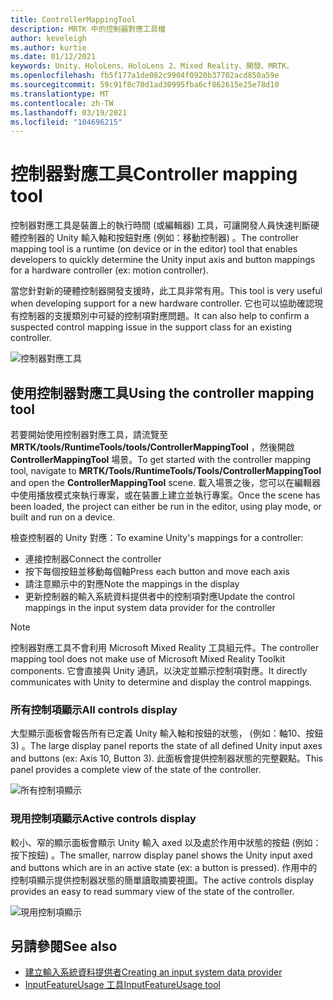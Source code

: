 ```yaml
---
title: ControllerMappingTool
description: MRTK 中的控制器對應工具檔
author: keveleigh
ms.author: kurtie
ms.date: 01/12/2021
keywords: Unity、HoloLens、HoloLens 2、Mixed Reality、開發、MRTK、
ms.openlocfilehash: fb5f177a1de082c9904f0920b37702acd850a59e
ms.sourcegitcommit: 59c91f8c70d1ad30995fba6cf862615e25e78d10
ms.translationtype: MT
ms.contentlocale: zh-TW
ms.lasthandoff: 03/19/2021
ms.locfileid: "104696215"
---
```

# <a name="controller-mapping-tool"></a><span data-ttu-id="9f754-104">控制器對應工具</span><span class="sxs-lookup"><span data-stu-id="9f754-104">Controller mapping tool</span></span>

<span data-ttu-id="9f754-105">控制器對應工具是裝置上的執行時間 (或編輯器) 工具，可讓開發人員快速判斷硬體控制器的 Unity 輸入軸和按鈕對應 (例如：移動控制器) 。</span><span class="sxs-lookup"><span data-stu-id="9f754-105">The controller mapping tool is a runtime (on device or in the editor) tool that enables developers to quickly determine the Unity input axis and button mappings for a hardware controller (ex: motion controller).</span></span>

<span data-ttu-id="9f754-106">當您針對新的硬體控制器開發支援時，此工具非常有用。</span><span class="sxs-lookup"><span data-stu-id="9f754-106">This tool is very useful when developing support for a new hardware controller.</span></span> <span data-ttu-id="9f754-107">它也可以協助確認現有控制器的支援類別中可疑的控制項對應問題。</span><span class="sxs-lookup"><span data-stu-id="9f754-107">It can also help to confirm a suspected control mapping issue in the support class for an existing controller.</span></span>

![控制器對應工具](../images/controller-mapping-tool/ControllerMappingTool.png)

## <a name="using-the-controller-mapping-tool"></a><span data-ttu-id="9f754-109">使用控制器對應工具</span><span class="sxs-lookup"><span data-stu-id="9f754-109">Using the controller mapping tool</span></span>

<span data-ttu-id="9f754-110">若要開始使用控制器對應工具，請流覽至 **MRTK/tools/RuntimeTools/tools/ControllerMappingTool** ，然後開啟 **ControllerMappingTool** 場景。</span><span class="sxs-lookup"><span data-stu-id="9f754-110">To get started with the controller mapping tool, navigate to **MRTK/Tools/RuntimeTools/Tools/ControllerMappingTool** and open the **ControllerMappingTool** scene.</span></span> <span data-ttu-id="9f754-111">載入場景之後，您可以在編輯器中使用播放模式來執行專案，或在裝置上建立並執行專案。</span><span class="sxs-lookup"><span data-stu-id="9f754-111">Once the scene has been loaded, the project can either be run in the editor, using play mode, or built and run on a device.</span></span>

<span data-ttu-id="9f754-112">檢查控制器的 Unity 對應：</span><span class="sxs-lookup"><span data-stu-id="9f754-112">To examine Unity's mappings for a controller:</span></span>

- <span data-ttu-id="9f754-113">連接控制器</span><span class="sxs-lookup"><span data-stu-id="9f754-113">Connect the controller</span></span>
- <span data-ttu-id="9f754-114">按下每個按鈕並移動每個軸</span><span class="sxs-lookup"><span data-stu-id="9f754-114">Press each button and move each axis</span></span>
- <span data-ttu-id="9f754-115">請注意顯示中的對應</span><span class="sxs-lookup"><span data-stu-id="9f754-115">Note the mappings in the display</span></span>
- <span data-ttu-id="9f754-116">更新控制器的輸入系統資料提供者中的控制項對應</span><span class="sxs-lookup"><span data-stu-id="9f754-116">Update the control mappings in the input system data provider for the controller</span></span>

> [!NOTE]
> <span data-ttu-id="9f754-117">控制器對應工具不會利用 Microsoft Mixed Reality 工具組元件。</span><span class="sxs-lookup"><span data-stu-id="9f754-117">The controller mapping tool does not make use of Microsoft Mixed Reality Toolkit components.</span></span> <span data-ttu-id="9f754-118">它會直接與 Unity 通訊，以決定並顯示控制項對應。</span><span class="sxs-lookup"><span data-stu-id="9f754-118">It directly communicates with Unity to determine and display the control mappings.</span></span>

### <a name="all-controls-display"></a><span data-ttu-id="9f754-119">所有控制項顯示</span><span class="sxs-lookup"><span data-stu-id="9f754-119">All controls display</span></span>

<span data-ttu-id="9f754-120">大型顯示面板會報告所有已定義 Unity 輸入軸和按鈕的狀態， (例如：軸10、按鈕 3) 。</span><span class="sxs-lookup"><span data-stu-id="9f754-120">The large display panel reports the state of all defined Unity input axes and buttons (ex: Axis 10, Button 3).</span></span> <span data-ttu-id="9f754-121">此面板會提供控制器狀態的完整觀點。</span><span class="sxs-lookup"><span data-stu-id="9f754-121">This panel provides a complete view of the state of the controller.</span></span>

![所有控制項顯示](../images/controller-mapping-tool/AllControls.png)

### <a name="active-controls-display"></a><span data-ttu-id="9f754-123">現用控制項顯示</span><span class="sxs-lookup"><span data-stu-id="9f754-123">Active controls display</span></span>

<span data-ttu-id="9f754-124">較小、窄的顯示面板會顯示 Unity 輸入 axed 以及處於作用中狀態的按鈕 (例如：按下按鈕) 。</span><span class="sxs-lookup"><span data-stu-id="9f754-124">The smaller, narrow display panel shows the Unity input axed and buttons which are in an active state (ex: a button is pressed).</span></span> <span data-ttu-id="9f754-125">作用中的控制項顯示提供控制器狀態的簡單讀取摘要視圖。</span><span class="sxs-lookup"><span data-stu-id="9f754-125">The active controls display provides an easy to read summary view of the state of the controller.</span></span>

![現用控制項顯示](../images/controller-mapping-tool/ActiveControls.png)

## <a name="see-also"></a><span data-ttu-id="9f754-127">另請參閱</span><span class="sxs-lookup"><span data-stu-id="9f754-127">See also</span></span>

- [<span data-ttu-id="9f754-128">建立輸入系統資料提供者</span><span class="sxs-lookup"><span data-stu-id="9f754-128">Creating an input system data provider</span></span>](../input/create-data-provider.md)
- [<span data-ttu-id="9f754-129">InputFeatureUsage 工具</span><span class="sxs-lookup"><span data-stu-id="9f754-129">InputFeatureUsage tool</span></span>](input-feature-usage-tool.md)
